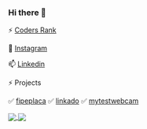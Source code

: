 ### Hi there 👋

⚡ [Coders Rank](https://profile.codersrank.io/user/devguerra)

👯 [Instagram](https://instagram.com/dev_guerra)

📫 [Linkedin](https://www.linkedin.com/in/umroberto/)

<p>⚡ Projects</p>
✅ <a href="https://www.fipeplaca.com.br" rel="nofollow noreferrer" align="justify">fipeplaca</a>
✅ <a href="https://linkado.app" rel="nofollow noreferrer" align="justify">linkado</a>
✅ <a href="http://www.mytestwebcam.com" rel="nofollow noreferrer" align="justify">mytestwebcam</a>
</p>
<p align="justify">
  <a href="https://github.com/anuraghazra/github-readme-stats">
  <img align="center" src="https://github-readme-stats.vercel.app/api?username=devGuerra&count_private=true&include_all_commits=true&theme=dracula&show_icons=true&hide=issues" />
    
</a>
  <a href="https://github.com/anuraghazra/github-readme-stats">
  <img align="center" src="https://github-readme-stats.vercel.app/api/top-langs/?username=devGuerra&layout=compact&theme=dracula" />
</a>


<!--
**devGuerra/devGuerra** is a ✨ _special_ ✨ repository because its `README.md` (this file) appears on your GitHub profile.

Here are some ideas to get you started:

- 🔭 I’m currently working on ...
- c I’m currently learning ...
- 👯 I’m looking to collaborate on ...
- 🤔 I’m looking for help with ...
- 💬 Ask me about ...
- 📫 How to reach me: ...
- 😄 Pronouns: ...
- ⚡ Fun fact: ...
-->
